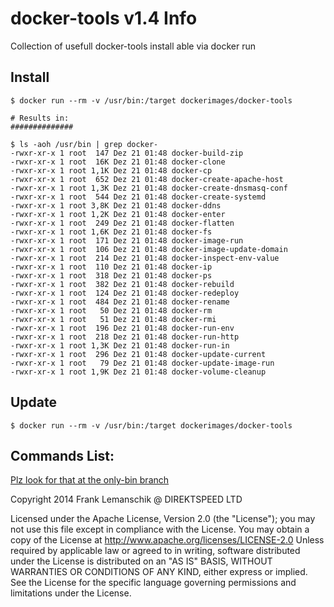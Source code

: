 docker-tools v1.4 Info
============
Collection of usefull docker-tools install able via docker run


## Install

    $ docker run --rm -v /usr/bin:/target dockerimages/docker-tools

    # Results in: 
    ##############

    $ ls -aoh /usr/bin | grep docker-
    -rwxr-xr-x 1 root  147 Dez 21 01:48 docker-build-zip
    -rwxr-xr-x 1 root  16K Dez 21 01:48 docker-clone
    -rwxr-xr-x 1 root 1,1K Dez 21 01:48 docker-cp
    -rwxr-xr-x 1 root  652 Dez 21 01:48 docker-create-apache-host
    -rwxr-xr-x 1 root 1,3K Dez 21 01:48 docker-create-dnsmasq-conf
    -rwxr-xr-x 1 root  544 Dez 21 01:48 docker-create-systemd
    -rwxr-xr-x 1 root 3,8K Dez 21 01:48 docker-ddns
    -rwxr-xr-x 1 root 1,2K Dez 21 01:48 docker-enter
    -rwxr-xr-x 1 root  249 Dez 21 01:48 docker-flatten
    -rwxr-xr-x 1 root 1,6K Dez 21 01:48 docker-fs
    -rwxr-xr-x 1 root  171 Dez 21 01:48 docker-image-run
    -rwxr-xr-x 1 root  106 Dez 21 01:48 docker-image-update-domain
    -rwxr-xr-x 1 root  214 Dez 21 01:48 docker-inspect-env-value
    -rwxr-xr-x 1 root  110 Dez 21 01:48 docker-ip
    -rwxr-xr-x 1 root  318 Dez 21 01:48 docker-ps
    -rwxr-xr-x 1 root  382 Dez 21 01:48 docker-rebuild
    -rwxr-xr-x 1 root  124 Dez 21 01:48 docker-redeploy
    -rwxr-xr-x 1 root  484 Dez 21 01:48 docker-rename
    -rwxr-xr-x 1 root   50 Dez 21 01:48 docker-rm
    -rwxr-xr-x 1 root   51 Dez 21 01:48 docker-rmi
    -rwxr-xr-x 1 root  196 Dez 21 01:48 docker-run-env
    -rwxr-xr-x 1 root  218 Dez 21 01:48 docker-run-http
    -rwxr-xr-x 1 root 1,3K Dez 21 01:48 docker-run-in
    -rwxr-xr-x 1 root  296 Dez 21 01:48 docker-update-current
    -rwxr-xr-x 1 root   79 Dez 21 01:48 docker-update-image-run
    -rwxr-xr-x 1 root 1,9K Dez 21 01:48 docker-volume-cleanup

    
## Update

    $ docker run --rm -v /usr/bin:/target dockerimages/docker-tools

## Commands List:

[Plz look for that at the only-bin branch](https://github.com/dockerimages/docker-tools/tree/only-bin)


 Copyright 2014 Frank Lemanschik @ DIREKTSPEED LTD

 Licensed under the Apache License, Version 2.0 (the "License");
 you may not use this file except in compliance with the License.
 You may obtain a copy of the License at
 http://www.apache.org/licenses/LICENSE-2.0
 Unless required by applicable law or agreed to in writing, software
 distributed under the License is distributed on an "AS IS" BASIS,
 WITHOUT WARRANTIES OR CONDITIONS OF ANY KIND, either express or implied.
 See the License for the specific language governing permissions and
 limitations under the License.
